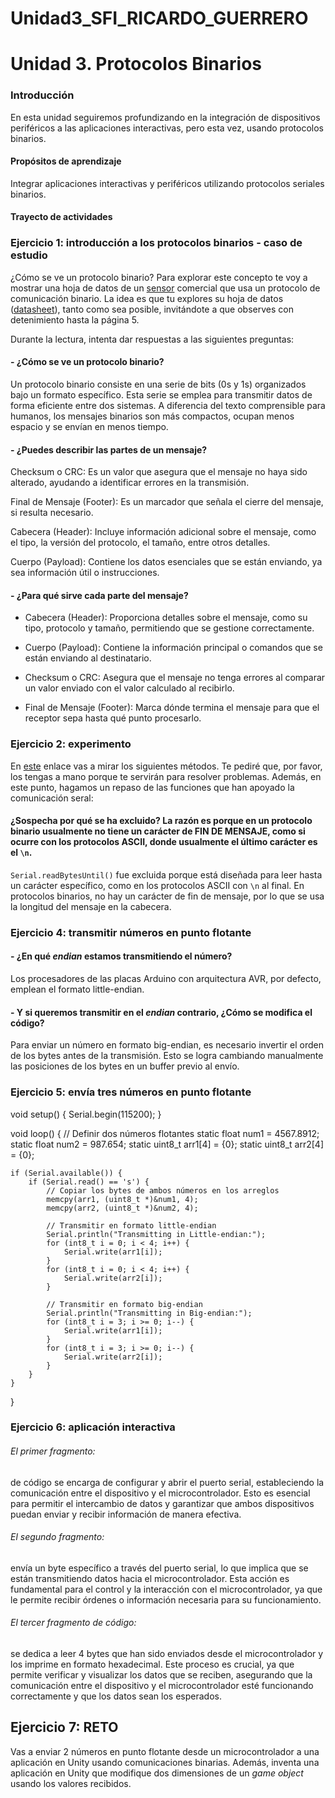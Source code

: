 # Unidad3_SFI_RICARDO_GUERRERO
# Unidad 3. **Protocolos Binarios**

### **Introducción**

En esta unidad seguiremos profundizando en la integración de dispositivos periféricos a las aplicaciones interactivas, pero esta vez, usando protocolos binarios.

#### **Propósitos de aprendizaje**

Integrar aplicaciones interactivas y periféricos utilizando protocolos seriales binarios.

#### **Trayecto de actividades**

### **Ejercicio 1: introducción a los protocolos binarios - caso de estudio**

¿Cómo se ve un protocolo binario? Para explorar este concepto te voy a mostrar una hoja de datos de un [sensor](http://www.chafon.com/productdetails.aspx?pid=382) comercial que usa un protocolo de comunicación binario. La idea es que tu explores su hoja de datos ([datasheet](https://drive.google.com/file/d/1uDtgNkUCknkj3iTkykwhthjLoTGJCcea/view?pli=1)), tanto como sea posible, invitándote a que observes con detenimiento hasta la página 5.

Durante la lectura, intenta dar respuestas a las siguientes preguntas:

#### - ¿Cómo se ve un protocolo binario?
Un protocolo binario consiste en una serie de bits (0s y 1s) organizados bajo un formato específico. Esta serie se emplea para transmitir datos de forma eficiente entre dos sistemas. A diferencia del texto comprensible para humanos, los mensajes binarios son más compactos, ocupan menos espacio y se envían en menos tiempo.
#### - ¿Puedes describir las partes de un mensaje?
Checksum o CRC:
Es un valor que asegura que el mensaje no haya sido alterado, ayudando a identificar errores en la transmisión.

Final de Mensaje (Footer):
Es un marcador que señala el cierre del mensaje, si resulta necesario.

Cabecera (Header):
Incluye información adicional sobre el mensaje, como el tipo, la versión del protocolo, el tamaño, entre otros detalles.

Cuerpo (Payload):
Contiene los datos esenciales que se están enviando, ya sea información útil o instrucciones.
#### - ¿Para qué sirve cada parte del mensaje?
- Cabecera (Header):  Proporciona detalles sobre el mensaje, como su tipo, protocolo y tamaño, permitiendo que se gestione correctamente.

- Cuerpo (Payload): Contiene la información principal o comandos que se están enviando al destinatario.

- Checksum o CRC: Asegura que el mensaje no tenga errores al comparar un valor enviado con el valor calculado al recibirlo.

- Final de Mensaje (Footer): Marca dónde termina el mensaje para que el receptor sepa hasta qué punto procesarlo.
### **Ejercicio 2: experimento**

En [este](https://www.arduino.cc/reference/en/language/functions/communication/serial/) enlace vas a mirar los siguientes métodos. Te pediré que, por favor, los tengas a mano porque te servirán para resolver problemas. Además, en este punto, hagamos un repaso de las funciones que han apoyado la comunicación seral:

#### ¿Sospecha por qué se ha excluido? La razón es porque en un protocolo binario usualmente no tiene un carácter de FIN DE MENSAJE, como si ocurre con los protocolos ASCII, donde usualmente el último carácter es el `\n`.
`Serial.readBytesUntil()` fue excluida porque está diseñada para leer hasta un carácter específico, como en los protocolos ASCII con `\n` al final. En protocolos binarios, no hay un carácter de fin de mensaje, por lo que se usa la longitud del mensaje en la cabecera.

### **Ejercicio 4: transmitir números en punto flotante**

#### - ¿En qué *endian* estamos transmitiendo el número?
Los procesadores de las placas Arduino con arquitectura AVR, por defecto, emplean el formato little-endian.

#### - Y si queremos transmitir en el *endian* contrario, ¿Cómo se modifica el código?
Para enviar un número en formato big-endian, es necesario invertir el orden de los bytes antes de la transmisión. Esto se logra cambiando manualmente las posiciones de los bytes en un buffer previo al envío.


### **Ejercicio 5: envía tres números en punto flotante**

void setup() {
    Serial.begin(115200);
}

void loop() {
    // Definir dos números flotantes
    static float num1 = 4567.8912;
    static float num2 = 987.654;
    static uint8_t arr1[4] = {0};
    static uint8_t arr2[4] = {0};

    if (Serial.available()) {
        if (Serial.read() == 's') {
            // Copiar los bytes de ambos números en los arreglos
            memcpy(arr1, (uint8_t *)&num1, 4);
            memcpy(arr2, (uint8_t *)&num2, 4);

            // Transmitir en formato little-endian
            Serial.println("Transmitting in Little-endian:");
            for (int8_t i = 0; i < 4; i++) {
                Serial.write(arr1[i]);
            }
            for (int8_t i = 0; i < 4; i++) {
                Serial.write(arr2[i]);
            }

            // Transmitir en formato big-endian
            Serial.println("Transmitting in Big-endian:");
            for (int8_t i = 3; i >= 0; i--) {
                Serial.write(arr1[i]);
            }
            for (int8_t i = 3; i >= 0; i--) {
                Serial.write(arr2[i]);
            }
        }
    }
}

### Ejercicio 6: aplicación interactiva

###### El primer fragmento: 
de código se encarga de configurar y abrir el puerto serial, estableciendo la comunicación entre el dispositivo y el microcontrolador. Esto es esencial para permitir el intercambio de datos y garantizar que ambos dispositivos puedan enviar y recibir información de manera efectiva.

###### El segundo fragmento:
envía un byte específico a través del puerto serial, lo que implica que se están transmitiendo datos hacia el microcontrolador. Esta acción es fundamental para el control y la interacción con el microcontrolador, ya que le permite recibir órdenes o información necesaria para su funcionamiento.

###### El tercer fragmento de código:
se dedica a leer 4 bytes que han sido enviados desde el microcontrolador y los imprime en formato hexadecimal. Este proceso es crucial, ya que permite verificar y visualizar los datos que se reciben, asegurando que la comunicación entre el dispositivo y el microcontrolador esté funcionando correctamente y que los datos sean los esperados.

## **Ejercicio 7: RETO**

Vas a enviar 2 números en punto flotante desde un microcontrolador a una aplicación en Unity usando comunicaciones binarias. Además, inventa una aplicación en Unity que modifique dos dimensiones de un *game object* usando los valores recibidos.

